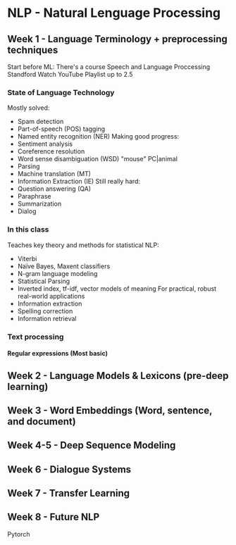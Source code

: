 # NLP - Natural Lenguage Processing

## Week 1 - Language Terminology + preprocessing techniques
Start before ML: There's a course Speech and Language Proccessing Standford
Watch YouTube Playlist up to 2.5
### State of Language Technology
Mostly solved:
- Spam detection
- Part-of-speech (POS) tagging
- Named entity recognition (NER)
Making good progress:
- Sentiment analysis
- Coreference resolution 
- Word sense disambiguation (WSD) "mouse" PC|animal
- Parsing 
- Machine translation (MT)
- Information Extraction (IE)
Still really hard:
- Question answering (QA)
- Paraphrase
- Summarization
- Dialog
### In this class
Teaches key theory and methods for statistical NLP:
- Viterbi
- Naïve Bayes, Maxent classifiers
- N-gram language modeling
- Statistical Parsing
- Inverted index, tf-idf, vector models of meaning
For practical, robust real-world applications
- Information extraction
- Spelling correction
- Information retrieval
### Text processing
#### Regular expressions (Most basic)



## Week 2 - Language Models & Lexicons (pre-deep learning)

## Week 3 - Word Embeddings (Word, sentence, and document)

## Week 4-5 - Deep Sequence Modeling

## Week 6 - Dialogue Systems

## Week 7 - Transfer Learning

## Week 8 - Future NLP


Pytorch